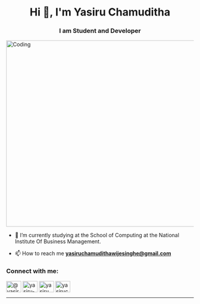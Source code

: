 <h1 align="center">Hi 👋, I'm Yasiru Chamuditha</h1>
<h3 align="center">I am Student and Developer</h3>
<div>
<img align="center" alt="Coding" width="1000px" height="500px" src="https://www.codecorners.com/wp-content/uploads/2018/05/senior-front-end-developer-openings-1.gif">
</div>

- 🔭 I’m currently studying at the School of Computing at the National Institute Of Business Management.

- 📫 How to reach me **yasiruchamudithawijesinghe@gmail.com**

<h3 align="left">Connect with me:</h3>
<p align="left">
<a href="https://twitter.com/@yasiru_99" target="blank"><img align="center" src="https://raw.githubusercontent.com/rahuldkjain/github-profile-readme-generator/master/src/images/icons/Social/twitter.svg" alt="@yasiru_99" height="30" width="40" /></a>
<a href="https://linkedin.com/in/yasiru-chamuditha" target="blank"><img align="center" src="https://raw.githubusercontent.com/rahuldkjain/github-profile-readme-generator/master/src/images/icons/Social/linked-in-alt.svg" alt="yasiru-chamuditha" height="30" width="40" /></a>
<a href="https://instagram.com/yasiru_chamuditha" target="blank"><img align="center" src="https://raw.githubusercontent.com/rahuldkjain/github-profile-readme-generator/master/src/images/icons/Social/instagram.svg" alt="yasiru_chamuditha" height="30" width="40" /></a>
<a href="https://www.behance.net/yasiruchamuditha" target="blank"><img align="center" src="https://raw.githubusercontent.com/rahuldkjain/github-profile-readme-generator/master/src/images/icons/Social/behance.svg" alt="yasiruchamuditha" height="30" width="40" /></a>
</p>
<hr>
<!--<div>
<p><img align="left" src="https://github-readme-stats.vercel.app/api/top-langs?username=yasiruchamuditha&show_icons=true&locale=en&layout=compact" alt="yasiruchamuditha" /></p>
<p>&nbsp;<img align="center" src="https://github-readme-stats.vercel.app/api?username=yasiruchamuditha&show_icons=true&locale=en" alt="yasiruchamuditha" /></p>

</div>-->
